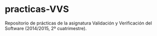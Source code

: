 # practicas-VVS
Repositorio de prácticas de la asignatura Validación y Verificación del Software (2014/2015, 2º cuatrimestre).
